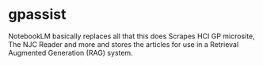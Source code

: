 # gpassist
NotebookLM basically replaces all that this does 
Scrapes HCI GP microsite, The NJC Reader and more and stores the articles for use in a Retrieval Augmented Generation (RAG) system.
